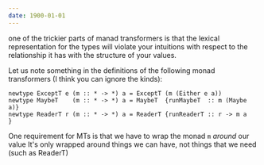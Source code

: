 ```yaml
---
date: 1900-01-01
---
```



one of the trickier parts of manad transformers is that the lexical representation
for the types will violate your intuitions with respect to the relationship it has
with the structure of your values.

Let us note something in the definitions of the following monad transformers (I think
you can ignore the kinds):

    newtype ExceptT e (m :: * -> *) a = ExceptT (m (Either e a))
    newtype MaybeT    (m :: * -> *) a = MaybeT  {runMaybeT  :: m (Maybe a)}
    newtype ReaderT r (m :: * -> *) a = ReaderT {runReaderT :: r -> m a   }

One requirement for MTs is that we have to wrap the monad `m` _around_ our value
It's only wrapped around things we can have, not things that we need (such as ReaderT)


